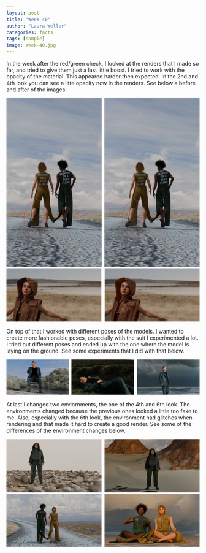```yaml
---
layout: post
title: "Week 40"
author: "Laura Weller"
categories: facts
tags: [sample]
image: Week-40.jpg
---
```


In the week after the red/green check, I looked at the renders that I made so far, and tried to give them just a last little boost. I tried to work with the opacity of the material. This appeared harder then expected. In the 2nd and 4th look you can see a litte opacity now in the renders. See below a before and after of the images:

<img src="./assets/img/Week-40a.jpg" alt="Week-40a"> 
<img src="./assets/img/Week-40b.jpg" alt="Week-40b"> 

On top of that I worked with different poses of the models. I wanted to create more fashionable poses, especially with the suit I experimented a lot. I tried out different poses and ended up with the one where the model is laying on the ground. See some experiments that I did with that below. 

<img src="./assets/img/Week-40c.jpg" alt="Week-40c"> 

At last I changed two enviornments, the one of the 4th and 6th look. The environments changed because the previous ones looked a little too fake to me. Also, especially with the 6th look, the environment had glitches when rendering and that made it hard to create a good render. See some of the differences of the environment changes below.

<img src="./assets/img/Week-40d.jpg" alt="Week-40d"> 
<img src="./assets/img/Week-40e.jpg" alt="Week-40e"> 